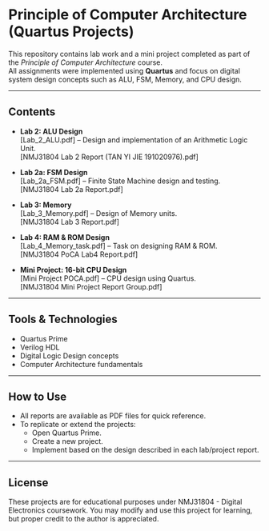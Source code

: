 # Principle of Computer Architecture (Quartus Projects)

This repository contains lab work and a mini project completed as part of the *Principle of Computer Architecture* course.  
All assignments were implemented using **Quartus** and focus on digital system design concepts such as ALU, FSM, Memory, and CPU design.

---

## Contents
- **Lab 2: ALU Design**  
  [Lab_2_ALU.pdf] – Design and implementation of an Arithmetic Logic Unit.  
  [NMJ31804 Lab 2 Report (TAN YI JIE 191020976).pdf]

- **Lab 2a: FSM Design**  
  [Lab_2a_FSM.pdf] – Finite State Machine design and testing.  
  [NMJ31804 Lab 2a Report.pdf]

- **Lab 3: Memory**  
  [Lab_3_Memory.pdf] – Design of Memory units.  
  [NMJ31804 Lab 3 Report.pdf]

- **Lab 4: RAM & ROM Design**  
  [Lab_4_Memory_task.pdf] – Task on designing RAM & ROM.  
  [NMJ31804 PoCA Lab4 Report.pdf]

- **Mini Project: 16-bit CPU Design**  
  [Mini Project POCA.pdf] – CPU design using Quartus.  
  [NMJ31804 Mini Project Report Group.pdf]
 
---
 
## Tools & Technologies
- Quartus Prime
- Verilog HDL
- Digital Logic Design concepts
- Computer Architecture fundamentals

---

## How to Use
- All reports are available as PDF files for quick reference.
- To replicate or extend the projects:
  - Open Quartus Prime.
  - Create a new project.
  - Implement based on the design described in each lab/project report.

---

## License

These projects are for educational purposes under NMJ31804 - Digital Electronics coursework.
You may modify and use this project for learning, but proper credit to the author is appreciated.


